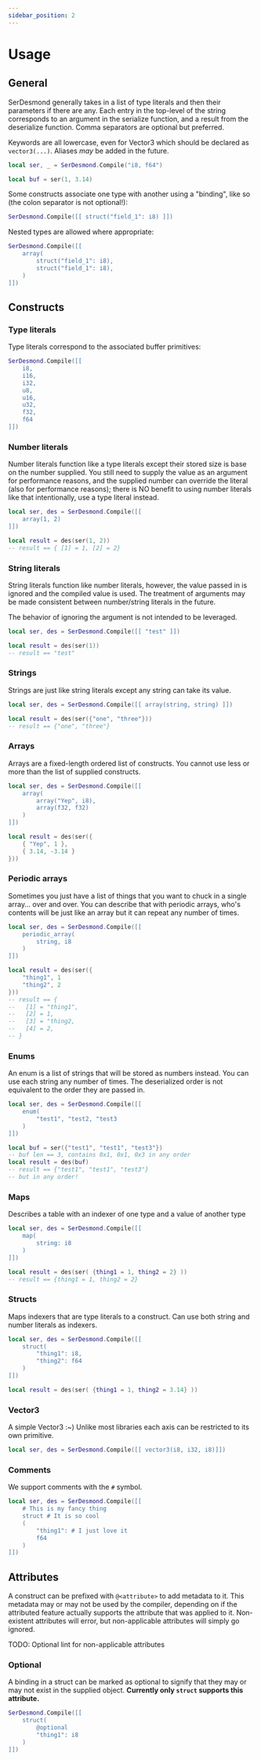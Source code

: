 ```yaml
---
sidebar_position: 2
---
```


# Usage

## General

SerDesmond generally takes in a list of type literals and then their parameters if there are any. Each entry in the top-level of the string corresponds to an argument in the serialize function, and a result from the deserialize function. Comma separators are optional but preferred.

Keywords are all lowercase, even for Vector3 which should be declared as `vector3(...)`. Aliases *may* be added in the future.

```lua
local ser, _ = SerDesmond.Compile("i8, f64")

local buf = ser(1, 3.14)
```

Some constructs associate one type with another using a "binding", like so (the colon separator is not optional!):

```lua
SerDesmond.Compile([[ struct("field_1": i8) ]])
```

Nested types are allowed where appropriate:

```lua
SerDesmond.Compile([[
	array(
		struct("field_1": i8),
		struct("field_1": i8),
	)
]])
```

## Constructs

### Type literals

Type literals correspond to the associated buffer primitives:

```lua
SerDesmond.Compile([[
	i8,
	i16,
	i32,
	u8,
	u16,
	u32,
	f32,
	f64
]])
```

### Number literals

Number literals function like a type literals except their stored size is base on the number supplied. You still need to supply the value as an argument for performance reasons, and the supplied number can override the literal (also for performance reasons); there is NO benefit to using number literals like that intentionally, use a type literal instead.

```lua
local ser, des = SerDesmond.Compile([[
	array(1, 2)
]])

local result = des(ser(1, 2))
-- result == { [1] = 1, [2] = 2}
```

### String literals

String literals function like number literals, however, the value passed in is ignored and the compiled value is used. The treatment of arguments may be made consistent between number/string literals in the future.

The behavior of ignoring the argument is not intended to be leveraged.

```lua
local ser, des = SerDesmond.Compile([[ "test" ]])

local result = des(ser(1))
-- result == "test"
```

### Strings

Strings are just like string literals except any string can take its value.

```lua
local ser, des = SerDesmond.Compile([[ array(string, string) ]])

local result = des(ser({"one", "three"}))
-- result == {"one", "three"}
```

### Arrays

Arrays are a fixed-length ordered list of constructs. You cannot use less or more than the list of supplied constructs.

```lua
local ser, des = SerDesmond.Compile([[
	array(
		array("Yep", i8),
		array(f32, f32)
	)
]])

local result = des(ser({
	{ "Yep", 1 },
	{ 3.14, -3.14 }
}))
```

### Periodic arrays

Sometimes you just have a list of things that you want to chuck in a single array... over and over. You can describe that with periodic arrays, who's contents will be just like an array but it can repeat any number of times.

```lua
local ser, des = SerDesmond.Compile([[
	periodic_array(
		string, i8
	)
]])

local result = des(ser({
	"thing1", 1
	"thing2", 2
}))
-- result == {
--   [1] = "thing1",
--	 [2] = 1,
--	 [3] = "thing2,
--	 [4] = 2,
-- }
```

### Enums

An enum is a list of strings that will be stored as numbers instead. You can use each string any number of times. The deserialized order is not equivalent to the order they are passed in.

```lua
local ser, des = SerDesmond.Compile([[
	enum(
		"test1", "test2, "test3
	)
]])

local buf = ser({"test1", "test1", "test3"})
-- buf len == 3, contains 0x1, 0x1, 0x3 in any order
local result = des(buf)
-- result == {"test1", "test1", "test3"}
-- but in any order!
```

### Maps

Describes a table with an indexer of one type and a value of another type

```lua
local ser, des = SerDesmond.Compile([[
	map(
		string: i8
	)
]])

local result = des(ser( {thing1 = 1, thing2 = 2} ))
-- result == {thing1 = 1, thing2 = 2}
```

### Structs

Maps indexers that are type literals to a construct. Can use both string and number literals as indexers.

```lua
local ser, des = SerDesmond.Compile([[
	struct(
		"thing1": i8,
		"thing2": f64
	)
]])

local result = des(ser( {thing1 = 1, thing2 = 3.14} ))
```

### Vector3

A simple Vector3 :~) Unlike most libraries each axis can be restricted to its own primitive.

```lua
local ser, des = SerDesmond.Compile([[ vector3(i8, i32, i8)]])
```

### Comments

We support comments with the `#` symbol.

```lua
local ser, des = SerDesmond.Compile([[
	# This is my fancy thing
	struct # It is so cool
	(
		"thing1": # I just love it
		f64
	)
]])
```

## Attributes

A construct can be prefixed with `@<attribute>` to add metadata to it. This metadata may or may not be used by the compiler, depending on if the attributed feature actually supports the attribute that was applied to it. Non-existent attributes will error, but non-applicable attributes will simply go ignored.

TODO: Optional lint for non-applicable attributes 

### Optional

A binding in a struct can be marked as optional to signify that they may or may not exist in the supplied object. **Currently only `struct` supports this attribute.**

```lua
SerDesmond.Compile([[
	struct(
		@optional
		"thing1": i8
	)
]])
```

